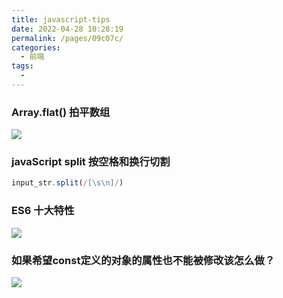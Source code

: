 ```yaml
---
title: javascript-tips
date: 2022-04-28 10:28:19
permalink: /pages/09c07c/
categories:
  - 前端
tags:
  -
---
```


### Array.flat() 拍平数组

![](https://gcy-1306312261.cos.ap-chengdu.myqcloud.com/blog/20220627143218.png)

### javaScript split 按空格和换行切割

```javascript
input_str.split(/[\s\n]/)
```

### ES6 十大特性

![](https://gcy-1306312261.cos.ap-chengdu.myqcloud.com/blog/20220627154401.png)


###  如果希望const定义的对象的属性也不能被修改该怎么做？

![](https://gcy-1306312261.cos.ap-chengdu.myqcloud.com/blog/20220627154700.png)

